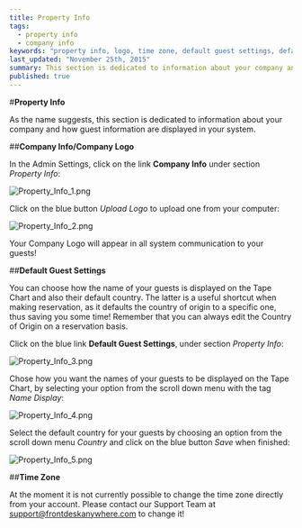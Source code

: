 ```yaml
---
title: Property Info
tags: 
  - property info
  - company info
keywords: "property info, logo, time zone, default guest settings, default guest county, guest settings, company info"
last_updated: "November 25th, 2015"
summary: This section is dedicated to information about your company and how guest information are displayed in your system.
published: true
---
```





#**Property Info**  

As the name suggests, this section is dedicated to information about your company and how guest information are displayed in your system.  

##**Company Info/Company Logo**  

 In the Admin Settings, click on the link **Company Info** under section _Property Info_:  
 
![Property_Info_1.png]({{site.baseurl}}/images/Property_Info_1.png)

 

 Click on the blue button _Upload Logo_ to upload one from your computer:  

![Property_Info_2.png]({{site.baseurl}}/images/Property_Info_2.png)




Your Company Logo will appear in all system communication to your guests!  

##**Default Guest Settings**  

You can choose how the name of your guests is displayed on the Tape Chart and also their default country. The latter is a useful shortcut when making reservation, as it defaults the country of origin to a specific one, thus saving you some time! Remember that you can always edit the Country of Origin on a reservation basis.  

 Click on the blue link **Default Guest Settings**, under section _Property Info_:  
 
![Property_Info_3.png]({{site.baseurl}}/images/Property_Info_3.png)

 
  Chose how you want the names of your guests to be displayed on the Tape Chart, by selecting your option from the scroll down menu with the tag _Name Display_:  
  
![Property_Info_4.png]({{site.baseurl}}/images/Property_Info_4.png)

  
  Select the default country for your guests by choosing an option from the scroll down menu _Country_ and click on the blue button _Save_ when finished:  
  
![Property_Info_5.png]({{site.baseurl}}/images/Property_Info_5.png)


   

##**Time Zone**  

At the moment it is not currently possible to change the time zone directly from your account. Please contact our Support Team at support@frontdeskanywhere.com to change it!
